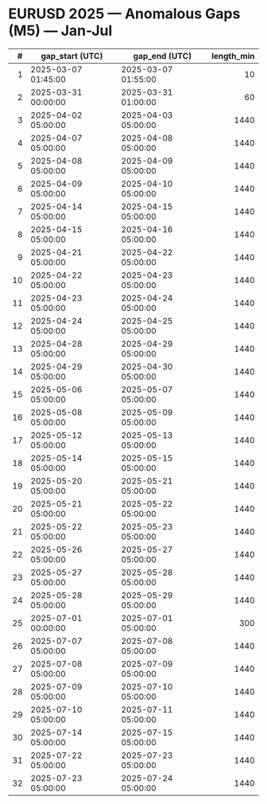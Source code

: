 # EURUSD 2025 — Anomalous Gaps (M5) — Jan-Jul

| # | gap_start (UTC) | gap_end (UTC) | length_min |
|---:|---|---|---:|
| 1 | 2025-03-07 01:45:00 | 2025-03-07 01:55:00 | 10 |
| 2 | 2025-03-31 00:00:00 | 2025-03-31 01:00:00 | 60 |
| 3 | 2025-04-02 05:00:00 | 2025-04-03 05:00:00 | 1440 |
| 4 | 2025-04-07 05:00:00 | 2025-04-08 05:00:00 | 1440 |
| 5 | 2025-04-08 05:00:00 | 2025-04-09 05:00:00 | 1440 |
| 6 | 2025-04-09 05:00:00 | 2025-04-10 05:00:00 | 1440 |
| 7 | 2025-04-14 05:00:00 | 2025-04-15 05:00:00 | 1440 |
| 8 | 2025-04-15 05:00:00 | 2025-04-16 05:00:00 | 1440 |
| 9 | 2025-04-21 05:00:00 | 2025-04-22 05:00:00 | 1440 |
| 10 | 2025-04-22 05:00:00 | 2025-04-23 05:00:00 | 1440 |
| 11 | 2025-04-23 05:00:00 | 2025-04-24 05:00:00 | 1440 |
| 12 | 2025-04-24 05:00:00 | 2025-04-25 05:00:00 | 1440 |
| 13 | 2025-04-28 05:00:00 | 2025-04-29 05:00:00 | 1440 |
| 14 | 2025-04-29 05:00:00 | 2025-04-30 05:00:00 | 1440 |
| 15 | 2025-05-06 05:00:00 | 2025-05-07 05:00:00 | 1440 |
| 16 | 2025-05-08 05:00:00 | 2025-05-09 05:00:00 | 1440 |
| 17 | 2025-05-12 05:00:00 | 2025-05-13 05:00:00 | 1440 |
| 18 | 2025-05-14 05:00:00 | 2025-05-15 05:00:00 | 1440 |
| 19 | 2025-05-20 05:00:00 | 2025-05-21 05:00:00 | 1440 |
| 20 | 2025-05-21 05:00:00 | 2025-05-22 05:00:00 | 1440 |
| 21 | 2025-05-22 05:00:00 | 2025-05-23 05:00:00 | 1440 |
| 22 | 2025-05-26 05:00:00 | 2025-05-27 05:00:00 | 1440 |
| 23 | 2025-05-27 05:00:00 | 2025-05-28 05:00:00 | 1440 |
| 24 | 2025-05-28 05:00:00 | 2025-05-29 05:00:00 | 1440 |
| 25 | 2025-07-01 00:00:00 | 2025-07-01 05:00:00 | 300 |
| 26 | 2025-07-07 05:00:00 | 2025-07-08 05:00:00 | 1440 |
| 27 | 2025-07-08 05:00:00 | 2025-07-09 05:00:00 | 1440 |
| 28 | 2025-07-09 05:00:00 | 2025-07-10 05:00:00 | 1440 |
| 29 | 2025-07-10 05:00:00 | 2025-07-11 05:00:00 | 1440 |
| 30 | 2025-07-14 05:00:00 | 2025-07-15 05:00:00 | 1440 |
| 31 | 2025-07-22 05:00:00 | 2025-07-23 05:00:00 | 1440 |
| 32 | 2025-07-23 05:00:00 | 2025-07-24 05:00:00 | 1440 |
